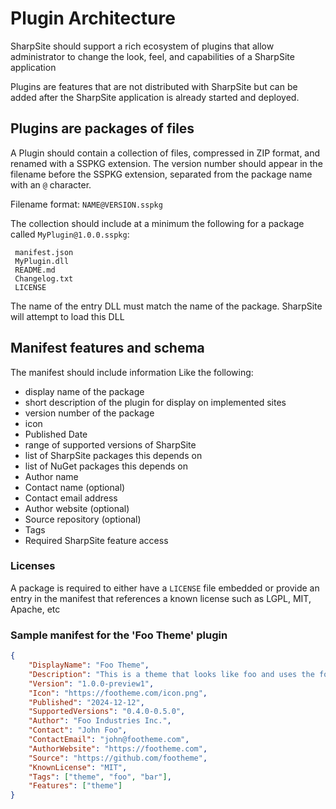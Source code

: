 # Plugin Architecture

SharpSite should support a rich ecosystem of plugins that allow administrator to change the look, feel, and capabilities of a SharpSite application

Plugins are features that are not distributed with SharpSite but can be added after the SharpSite application is already started and deployed.


## Plugins are packages of files

A Plugin should contain a collection of files, compressed in ZIP format, and renamed with a SSPKG extension.  The version number should appear in the filename before the SSPKG extension, separated from the package name with an `@` character.

Filename format:  `NAME@VERSION.sspkg`

The collection should include at a minimum the following for a package called `MyPlugin@1.0.0.sspkg`:

```
 manifest.json
 MyPlugin.dll
 README.md
 Changelog.txt
 LICENSE
```

The name of the entry DLL must match the name of the package.  SharpSite will attempt to load this DLL

## Manifest features and schema

The manifest should include information Like the following:

- display name of the package
- short description of the plugin for display on implemented sites
- version number of the package
- icon
- Published Date
- range of supported versions of SharpSite
- list of SharpSite packages this depends on
- list of NuGet packages this depends on
- Author name
- Contact name (optional)
- Contact email address
- Author website (optional)
- Source repository (optional)
- Tags
- Required SharpSite feature access

### Licenses

A package is required to either have a `LICENSE` file embedded or provide an entry in the manifest that references a known license such as LGPL, MIT, Apache, etc

### Sample manifest for the 'Foo Theme' plugin

```json
{ 
	"DisplayName": "Foo Theme",
	"Description": "This is a theme that looks like foo and uses the foo.css framework",
	"Version": "1.0.0-preview1",
	"Icon": "https://footheme.com/icon.png",
	"Published": "2024-12-12",
	"SupportedVersions": "0.4.0-0.5.0",
	"Author": "Foo Industries Inc.",
	"Contact": "John Foo",
	"ContactEmail": "john@footheme.com",
	"AuthorWebsite": "https://footheme.com",
	"Source": "https://github.com/footheme",
	"KnownLicense": "MIT",
	"Tags": ["theme", "foo", "bar"],
	"Features": ["theme"]
}
```